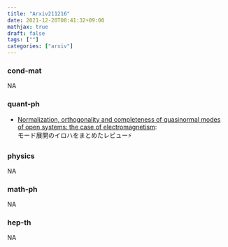 ```yaml
---
title: "Arxiv211216"
date: 2021-12-20T08:41:32+09:00
mathjax: true
draft: false
tags: [""]
categories: ["arxiv"]
---
```

### cond-mat
NA


### quant-ph
- [Normalization, orthogonality and completeness of quasinormal modes of open systems: the case of electromagnetism](https://arxiv.org/abs/2112.08103):  
モード展開のイロハをまとめたレビュー⚡


### physics
NA

### math-ph
NA

### hep-th
NA
